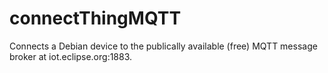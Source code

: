 # connectThingMQTT
Connects a Debian device to the publically available (free) MQTT message broker at iot.eclipse.org:1883.

